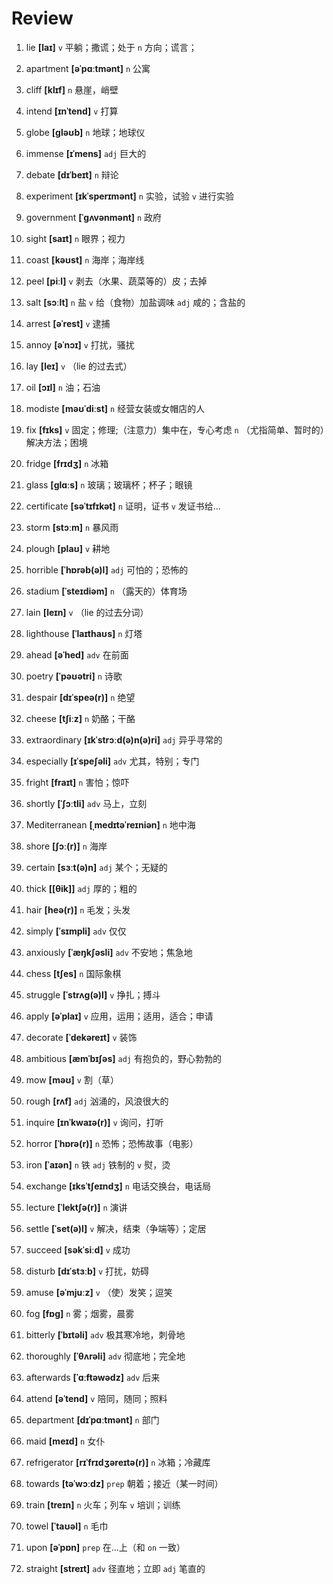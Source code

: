 # Review
1. lie **[laɪ]** `v` 平躺；撒谎；处于 `n` 方向；谎言；

2. apartment **[əˈpɑːtmənt]** `n` 公寓

3. cliff **[klɪf]** `n` 悬崖，峭壁

4. intend **[ɪnˈtend]** `v` 打算

5. globe **[ɡləʊb]** `n` 地球；地球仪

6. immense **[ɪˈmens]** `adj` 巨大的

7. debate **[dɪˈbeɪt]** `n` 辩论

8. experiment **[ɪkˈsperɪmənt]** `n` 实验，试验 `v` 进行实验

9. government **[ˈɡʌvənmənt]** `n` 政府

10. sight **[saɪt]** `n` 眼界；视力

11. coast **[kəʊst]** `n` 海岸；海岸线

12. peel **[piːl]** `v` 剥去（水果、蔬菜等的）皮；去掉

13. salt **[sɔːlt]** `n` 盐 `v` 给（食物）加盐调味 `adj` 咸的；含盐的

14. arrest **[əˈrest]** `v` 逮捕

15. annoy **[əˈnɔɪ]** `v` 打扰，骚扰

16. lay **[leɪ]** `v` （lie 的过去式）

17. oil **[ɔɪl]** `n` 油；石油

18. modiste **[məʊˈdiːst]** `n` 经营女装或女帽店的人

19. fix **[fɪks]** `v` 固定；修理;（注意力）集中在，专心考虑 `n` （尤指简单、暂时的）解决方法；困境

20. fridge **[frɪdʒ]** `n` 冰箱

21. glass **[ɡlɑːs]** `n` 玻璃；玻璃杯；杯子；眼镜

22. certificate **[səˈtɪfɪkət]** `n` 证明，证书 `v` 发证书给...

23. storm **[stɔːm]** `n` 暴风雨

24. plough **[plaʊ]** `v` 耕地

25. horrible **[ˈhɒrəb(ə)l]** `adj` 可怕的；恐怖的

26. stadium **[ˈsteɪdiəm]** `n` （露天的）体育场

27. lain **[leɪn]** `v` （lie 的过去分词）

28. lighthouse **[ˈlaɪthaʊs]** `n` 灯塔

29. ahead **[əˈhed]** `adv` 在前面

30. poetry **[ˈpəʊətri]** `n` 诗歌

31. despair **[dɪˈspeə(r)]** `n` 绝望

32. cheese **[tʃiːz]** `n` 奶酪；干酪

33. extraordinary **[ɪkˈstrɔːd(ə)n(ə)ri]** `adj` 异乎寻常的

34. especially **[ɪˈspeʃəli]** `adv` 尤其，特别；专门

35. fright **[fraɪt]** `n` 害怕；惊吓

36. shortly **[ˈʃɔːtli]** `adv` 马上，立刻

37. Mediterranean **[ˌmedɪtəˈreɪniən]** `n` 地中海

38. shore **[ʃɔː(r)]** `n` 海岸

39. certain **[sɜːt(ə)n]** `adj` 某个；无疑的

40. thick **[[θik]]** `adj` 厚的；粗的

41. hair **[heə(r)]** `n` 毛发；头发

42. simply **[ˈsɪmpli]** `adv` 仅仅

43. anxiously **[ˈæŋkʃəsli]** `adv` 不安地；焦急地

44. chess **[tʃes]** `n` 国际象棋

45. struggle **[ˈstrʌɡ(ə)l]** `v` 挣扎；搏斗

46. apply **[əˈplaɪ]** `v` 应用，运用；适用，适合；申请

47. decorate **[ˈdekəreɪt]** `v` 装饰

48. ambitious **[æmˈbɪʃəs]** `adj` 有抱负的，野心勃勃的

49. mow **[məʊ]** `v` 割（草）

50. rough **[rʌf]** `adj` 汹涌的，风浪很大的

51. inquire **[ɪnˈkwaɪə(r)]** `v` 询问，打听

52. horror **[ˈhɒrə(r)]** `n` 恐怖；恐怖故事（电影）

53. iron **[ˈaɪən]** `n` 铁 `adj` 铁制的 `v` 熨，烫

54. exchange **[ɪksˈtʃeɪndʒ]** `n` 电话交换台，电话局

55. lecture **[ˈlektʃə(r)]** `n` 演讲

56. settle **[ˈset(ə)l]** `v` 解决，结束（争端等）；定居

57. succeed **[səkˈsiːd]** `v` 成功

58. disturb **[dɪˈstɜːb]** `v` 打扰，妨碍

59. amuse **[əˈmjuːz]** `v` （使）发笑；逗笑

60. fog **[fɒɡ]** `n` 雾；烟雾，晨雾

61. bitterly **[ˈbɪtəli]** `adv` 极其寒冷地，刺骨地

62. thoroughly **[ˈθʌrəli]** `adv` 彻底地；完全地

63. afterwards **[ˈɑːftəwədz]** `adv` 后来

64. attend **[əˈtend]** `v` 陪同，随同；照料

65. department **[dɪˈpɑːtmənt]** `n` 部门

66. maid **[meɪd]** `n` 女仆

67. refrigerator **[rɪˈfrɪdʒəreɪtə(r)]** `n` 冰箱；冷藏库

68. towards **[təˈwɔːdz]** `prep` 朝着；接近（某一时间）

69. train **[treɪn]** `n` 火车；列车 `v` 培训；训练

70. towel **[ˈtaʊəl]** `n` 毛巾

71. upon **[əˈpɒn]** `prep` 在...上（和 `on` 一致）

72. straight **[streɪt]** `adv` 径直地；立即 `adj` 笔直的

